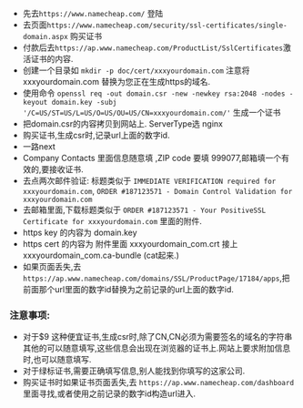 * 先去`https://www.namecheap.com/` 登陆
* 去页面`https://www.namecheap.com/security/ssl-certificates/single-domain.aspx` 购买证书
* 付款后去`https://ap.www.namecheap.com/ProductList/SslCertificates`激活证书的内容.
* 创建一个目录如 `mkdir -p doc/cert/xxxyourdomain.com` 注意将 xxxyourdomain.com 替换为您正在生成https的域名.
* 使用命令 `openssl req -out domain.csr -new -newkey rsa:2048 -nodes -keyout domain.key -subj '/C=US/ST=US/L=US/O=US/OU=US/CN=xxxyourdomain.com/'` 生成一个证书
* 把domain.csr的内容拷贝到网站上. ServerType选 nginx
* 购买证书,生成csr时,记录url上面的数字id.
* 一路next
* Company Contacts 里面信息随意填 ,ZIP code 要填 999077,邮箱填一个有效的,要接收证书.
* 去点两次邮件验证: 标题类似于 `IMMEDIATE VERIFICATION required for xxxyourdomain.com`, `ORDER #187123571 - Domain Control Validation for xxxyourdomain.com`
* 去邮箱里面,下载标题类似于 `ORDER #187123571 - Your PositiveSSL Certificate for xxxyourdomain.com` 里面的附件.
* https key 的内容为 domain.key
* https cert 的内容为 附件里面 xxxyourdomain_com.crt 接上 xxxyourdomain_com.ca-bundle (cat起来.)
* 如果页面丢失,去 `https://ap.www.namecheap.com/domains/SSL/ProductPage/17184/apps`,把前面那个url里面的数字id替换为之前记录的url上面的数字id.

### 注意事项:
* 对于$9 这种便宜证书,生成csr时,除了CN,CN必须为需要签名的域名的字符串 其他的可以随意填写,这些信息会出现在浏览器的证书上.网站上要求附加信息时,也可以随意填写.
* 对于绿标证书,需要正确填写信息,别人能找到你填写的这家公司.
* 购买证书时如果证书页面丢失,去 `https://ap.www.namecheap.com/dashboard` 里面寻找,或者使用之前记录的数字id构造url进入.
